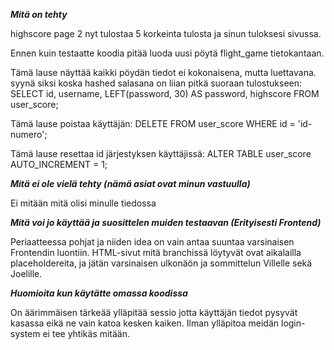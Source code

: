 
***Mitä on tehty***

highscore page 2 nyt tulostaa 5 korkeinta tulosta ja sinun tuloksesi sivussa.

Ennen kuin testaatte koodia pitää luoda uusi pöytä flight_game tietokantaan.


Tämä lause näyttää kaikki pöydän tiedot ei kokonaisena, mutta luettavana. syynä siksi koska hashed salasana on liian pitkä suoraan tulostukseen:
SELECT id, username, LEFT(password, 30) AS password, highscore FROM user_score;


Tämä lause poistaa käyttäjän:
DELETE FROM user_score WHERE id = 'id-numero';


Tämä lause resettaa id järjestyksen käyttäjissä:
ALTER TABLE user_score AUTO_INCREMENT = 1;


***Mitä ei ole vielä tehty (nämä asiat ovat minun vastuulla)***

Ei mitään mitä olisi minulle tiedossa

***Mitä voi jo käyttää ja suosittelen muiden testaavan (Erityisesti Frontend)***

Periaatteessa pohjat ja niiden idea on vain antaa suuntaa varsinaisen Frontendin luontiin. HTML-sivut mitä branchissä löytyvät ovat aikalailla placeholdereita, ja jätän varsinaisen ulkonäön ja sommittelun Villelle sekä Joelille.

***Huomioita kun käytätte omassa koodissa***

On äärimmäisen tärkeää ylläpitää sessio jotta käyttäjän tiedot pysyvät kasassa eikä ne vain katoa kesken kaiken. Ilman ylläpitoa meidän login-system ei tee yhtikäs mitään.